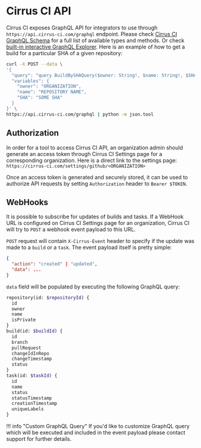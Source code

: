 # Cirrus CI API

Cirrus CI exposes GraphQL API for integrators to use through `https://api.cirrus-ci.com/graphql` endpoint. Please check
[Cirrus CI GraphQL Schema](https://github.com/cirruslabs/cirrus-ci-web/blob/master/schema.graphql) for a full list of 
available types and methods. Or check [built-in interactive GraphQL Explorer](http://cirrus-ci.com/explorer). Here is an example of how to get a build for a particular SHA of a given repository:

```bash
curl -X POST --data \
'{
  "query": "query BuildBySHAQuery($owner: String!, $name: String!, $SHA: String) { searchBuilds(repositoryOwner: $owner, repositoryName: $name, SHA: $SHA) { id } }",
  "variables": {
    "owner": "ORGANIZATION",
    "name": "REPOSITORY NAME",
    "SHA": "SOME SHA"
  }
}' \
https://api.cirrus-ci.com/graphql | python -m json.tool
```

## Authorization

In order for a tool to access Cirrus CI API, an organization admin should generate an access token through Cirrus CI
Settings page for a corresponding organization. Here is a direct link to the settings page: `https://cirrus-ci.com/settings/github/<ORGANIZATION>`

Once an access token is generated and securely stored, it can be used to authorize API requests by setting `Authorization`
header to `Bearer $TOKEN`.

## WebHooks

It is possible to subscribe for updates of builds and tasks. If a WebHook URL is configured on Cirrus CI Settings page for 
an organization, Cirrus CI will try to `POST` a webhook event payload to this URL.

`POST` request will contain `X-Cirrus-Event` header to specify if the update was made to a `build` or a `task`. The event 
payload itself is pretty simple:

```json
{
  "action": "created" | "updated",
  "data": ...
}
```

`data` field will be populated by executing the following GraphQL query:

```graphql
repository(id: $repositoryId) {
  id
  owner
  name
  isPrivate
}
build(id: $buildId) {
  id
  branch
  pullRequest
  changeIdInRepo
  changeTimestamp
  status
}
task(id: $taskId) {
  id
  name
  status
  statusTimestamp
  creationTimestamp
  uniqueLabels
}
```

!!! info "Custom GraphQL Query"
    If you'd like to customize GraphQL query which will be executed and included in the event payload please contact support
    for further details.

